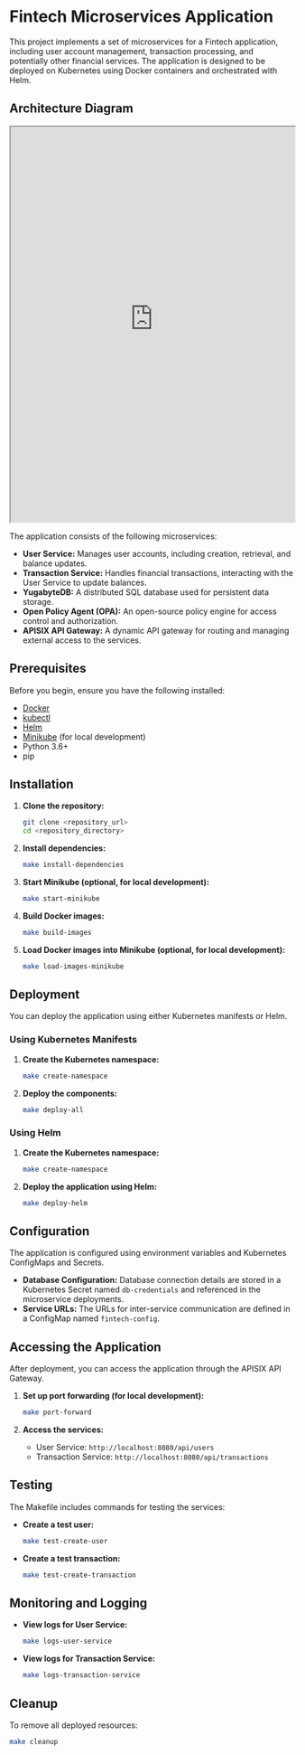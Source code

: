 # Fintech Microservices Application

This project implements a set of microservices for a Fintech application, including user account management, transaction processing, and potentially other financial services. The application is designed to be deployed on Kubernetes using Docker containers and orchestrated with Helm.

## Architecture Diagram
<iframe src="https://raw.githubusercontent.com/paulmercy/Fintech-Microservices/main/architecture/architecture.md" width="100%" height="700"></iframe>

The application consists of the following microservices:

-   **User Service:** Manages user accounts, including creation, retrieval, and balance updates.
-   **Transaction Service:** Handles financial transactions, interacting with the User Service to update balances.
-   **YugabyteDB:** A distributed SQL database used for persistent data storage.
-   **Open Policy Agent (OPA):** An open-source policy engine for access control and authorization.
-   **APISIX API Gateway:** A dynamic API gateway for routing and managing external access to the services.

## Prerequisites

Before you begin, ensure you have the following installed:

-   [Docker](https://www.docker.com/)
-   [kubectl](https://kubernetes.io/docs/tasks/tools/)
-   [Helm](https://helm.sh/docs/)
-   [Minikube](https://minikube.sigs.k8s.io/docs/) (for local development)
-   Python 3.6+
-   pip

## Installation

1.  **Clone the repository:**

    ```bash
    git clone <repository_url>
    cd <repository_directory>
    ```

2.  **Install dependencies:**

    ```bash
    make install-dependencies
    ```

3.  **Start Minikube (optional, for local development):**

    ```bash
    make start-minikube
    ```

4.  **Build Docker images:**

    ```bash
    make build-images
    ```

5.  **Load Docker images into Minikube (optional, for local development):**

    ```bash
    make load-images-minikube
    ```

## Deployment

You can deploy the application using either Kubernetes manifests or Helm.

### Using Kubernetes Manifests

1.  **Create the Kubernetes namespace:**

    ```bash
    make create-namespace
    ```

2.  **Deploy the components:**

    ```bash
    make deploy-all
    ```

### Using Helm

1.  **Create the Kubernetes namespace:**

    ```bash
    make create-namespace
    ```

2.  **Deploy the application using Helm:**

    ```bash
    make deploy-helm
    ```

## Configuration

The application is configured using environment variables and Kubernetes ConfigMaps and Secrets.

-   **Database Configuration:** Database connection details are stored in a Kubernetes Secret named `db-credentials` and referenced in the microservice deployments.
-   **Service URLs:** The URLs for inter-service communication are defined in a ConfigMap named `fintech-config`.

## Accessing the Application

After deployment, you can access the application through the APISIX API Gateway.

1.  **Set up port forwarding (for local development):**

    ```bash
    make port-forward
    ```

2.  **Access the services:**

    -   User Service: `http://localhost:8080/api/users`
    -   Transaction Service: `http://localhost:8080/api/transactions`

## Testing

The Makefile includes commands for testing the services:

-   **Create a test user:**

    ```bash
    make test-create-user
    ```

-   **Create a test transaction:**

    ```bash
    make test-create-transaction
    ```

## Monitoring and Logging

-   **View logs for User Service:**

    ```bash
    make logs-user-service
    ```

-   **View logs for Transaction Service:**

    ```bash
    make logs-transaction-service
    ```

## Cleanup

To remove all deployed resources:

```bash
make cleanup